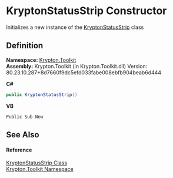 # KryptonStatusStrip Constructor


Initializes a new instance of the <a href="985ff949-d452-6c5a-73e7-7a477e7f81e5.md">KryptonStatusStrip</a> class



## Definition
**Namespace:** <a href="79d2eac2-21f4-54ff-7552-b20c33c30600.md">Krypton.Toolkit</a>  
**Assembly:** Krypton.Toolkit (in Krypton.Toolkit.dll) Version: 80.23.10.287+8d7660f9dc5efd033fabe008ebfb904beab6d444

**C#**
``` C#
public KryptonStatusStrip()
```
**VB**
``` VB
Public Sub New
```



## See Also


#### Reference
<a href="985ff949-d452-6c5a-73e7-7a477e7f81e5.md">KryptonStatusStrip Class</a>  
<a href="79d2eac2-21f4-54ff-7552-b20c33c30600.md">Krypton.Toolkit Namespace</a>  
